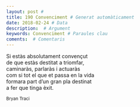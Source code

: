 ```yaml
---
layout: post #
title: 190 Convenciment # Generat automàticament
date: 2018-02-24 # Data
description:  # Argument
keywords: Convenciment # Paraules clau
coments:  # Comentaris
---
```


Si estàs absolutament convençut <br />
de que estàs destitat a triomfar, <br />
caminaràs, parlaràs i actuaràs <br />
com si tot el que et passa en la vida <br />
formara part d’un gran pla destinat <br />
a fer que tinga èxit. <br />

<small>Bryan Traci</small>
